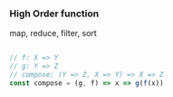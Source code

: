 ### High Order function

map, reduce, filter, sort

```typescript

// f: X => Y
// g: Y => Z
// compose: (Y => Z, X => Y) => X => Z
const compose = (g, f) => x => g(f(x))
  
```

